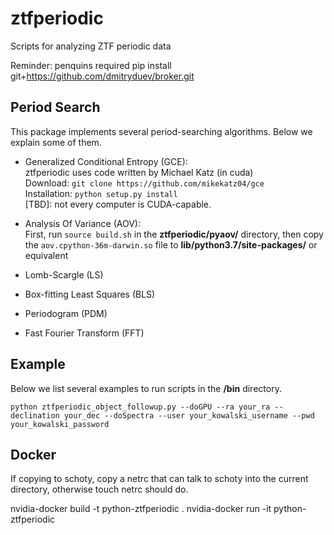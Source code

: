 # ztfperiodic
Scripts for analyzing ZTF periodic data

Reminder: penquins required
pip install git+https://github.com/dmitryduev/broker.git

## Period Search

This package implements several period-searching algorithms. Below we explain some of them.

- Generalized Conditional Entropy (GCE): </br>
ztfperiodic uses code written by Michael Katz (in cuda)</br>
Download: `git clone https://github.com/mikekatz04/gce`</br>
Installation: `python setup.py install`<br>
[TBD]: not every computer is CUDA-capable.

- Analysis Of Variance (AOV): </br>
First, run `source build.sh` in the **ztfperiodic/pyaov/** directory, then copy the `aov.cpython-36m-darwin.so` file to **lib/python3.7/site-packages/** or equivalent 

- Lomb-Scargle (LS)

- Box-fitting Least Squares (BLS)

- Periodogram (PDM)

- Fast Fourier Transform (FFT)

## Example 

Below we list several examples to run scripts in the **/bin** directory.

`python ztfperiodic_object_followup.py --doGPU --ra your_ra --declination your_dec --doSpectra --user your_kowalski_username --pwd your_kowalski_password`

## Docker 

If copying to schoty, copy a netrc that can talk to schoty into the current directory, otherwise touch netrc should do. 

nvidia-docker build -t python-ztfperiodic .
nvidia-docker run -it python-ztfperiodic

